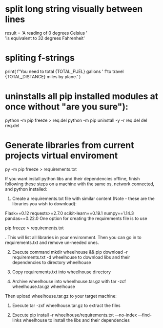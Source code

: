 # split long string visually between lines
result = 'A reading of 0 degrees Celsius '\
         'is equivalent to 32 degrees Fahrenheit'
		 
# spliting f-strings
print(
    f'You need to total {TOTAL_FUEL} gallons '
    f'to travel {TOTAL_DISTANCE} miles by plane.'
)

# uninstalls all pip installed modules at once without "are you sure"):
python -m pip freeze > req.del
python -m pip uninstall -y -r req.del
del req.del

# Generate libraries from current projects virtual enviroment
py -m pip freeze > requirements.txt

If you want install python libs and their dependencies offline, finish following these steps on a machine with the same os, network connected, and python installed:

1) Create a requirements.txt file with similar content (Note - these are the libraries you wish to download):

Flask==0.12
requests>=2.7.0
scikit-learn==0.19.1
numpy==1.14.3
pandas==0.22.0
One option for creating the requirements file is to use 

pip freeze > requirements.txt

. This will list all libraries in your environment. Then you can go in to requirements.txt and remove un-needed ones.

2) Execute command mkdir wheelhouse && pip download -r requirements.txt -d wheelhouse to download libs and their dependencies to directory wheelhouse

3) Copy requirements.txt into wheelhouse directory

4) Archive wheelhouse into wheelhouse.tar.gz with tar -zcf wheelhouse.tar.gz wheelhouse

Then upload wheelhouse.tar.gz to your target machine:

1) Execute tar -zxf wheelhouse.tar.gz to extract the files

2) Execute pip install -r wheelhouse/requirements.txt --no-index --find-links wheelhouse to install the libs and their dependencies